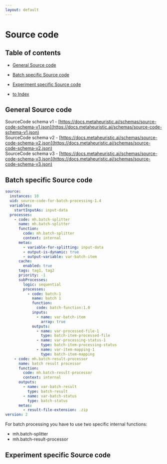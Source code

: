 ```yaml
---
layout: default
---
```


# Source code

## Table of contents

- [General Source code](#general-source-code)
- [Batch specific Source code](#batch-specific-source-code)
- [Experiment specific Source code](#experiment-specific-source-code)

- [to Index](/index)

## General Source code

SourceCode schema v1 - [https://docs.metaheuristic.ai/schemas/source-code-schema-v1.json](https://docs.metaheuristic.ai/schemas/source-code-schema-v1.json)  
SourceCode schema v2 - [https://docs.metaheuristic.ai/schemas/source-code-schema-v2.json](https://docs.metaheuristic.ai/schemas/source-code-schema-v2.json)  
SourceCode schema v3 - [https://docs.metaheuristic.ai/schemas/source-code-schema-v3.json](https://docs.metaheuristic.ai/schemas/source-code-schema-v3.json)  

## Batch specific Source code

````yaml
source:
  instances: 10
  uid: source-code-for-batch-processing-1.4
  variables:
    startInputAs: input-data
  processes:
    - code: mh.batch-splitter
      name: mh.batch-splitter
      function:
        code: mh.batch-splitter
        context: internal
      metas:
        - variable-for-splitting: input-data
        - output-is-dynamic: true
        - output-variable: var-batch-item
      cache:
        enabled: true
      tags: tag1, tag2        
      priority: -1
      subProcesses:
        logic: sequential
        processes:
          - code: batch-1
            name: batch 1
            function:
              code: batch-function:1.0
            inputs:
              - name: var-batch-item
                array: true
            outputs:
              - name: var-processed-file-1
                type: batch-item-processed-file
              - name: var-processing-status-1
                type: batch-item-processing-status
              - name: var-item-mapping-1
                type: batch-item-mapping
    - code: mh.batch-result-processor
      name: batch result processor
      function:
        code: mh.batch-result-processor
        context: internal
      outputs:
        - name: var-batch-result
          type: batch-result
        - name: var-batch-status
          type: batch-status
      metas:
        - result-file-extension: .zip
version: 2
````

For batch processing you have to use two specific internal functions:
 - mh.batch-splitter 
 - mh.batch-result-processor


## Experiment specific Source code
